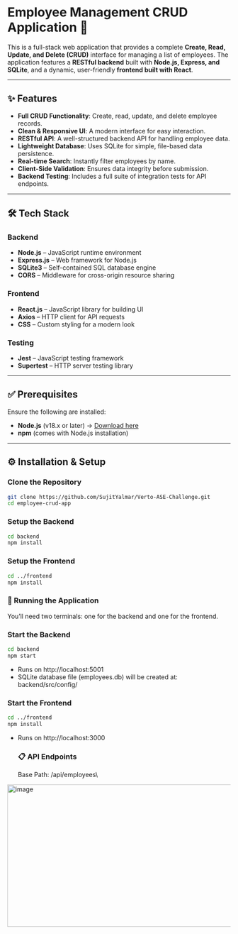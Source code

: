 # Employee Management CRUD Application 🚀

This is a full-stack web application that provides a complete **Create, Read, Update, and Delete (CRUD)** interface for managing a list of employees. The application features a **RESTful backend** built with **Node.js, Express, and SQLite**, and a dynamic, user-friendly **frontend built with React**.

---

## ✨ Features

- **Full CRUD Functionality**: Create, read, update, and delete employee records.  
- **Clean & Responsive UI**: A modern interface for easy interaction.  
- **RESTful API**: A well-structured backend API for handling employee data.  
- **Lightweight Database**: Uses SQLite for simple, file-based data persistence.  
- **Real-time Search**: Instantly filter employees by name.  
- **Client-Side Validation**: Ensures data integrity before submission.  
- **Backend Testing**: Includes a full suite of integration tests for API endpoints.  

---

## 🛠️ Tech Stack

### Backend
- **Node.js** – JavaScript runtime environment  
- **Express.js** – Web framework for Node.js  
- **SQLite3** – Self-contained SQL database engine  
- **CORS** – Middleware for cross-origin resource sharing  

### Frontend
- **React.js** – JavaScript library for building UI  
- **Axios** – HTTP client for API requests  
- **CSS** – Custom styling for a modern look  

### Testing
- **Jest** – JavaScript testing framework  
- **Supertest** – HTTP server testing library  

---

## ✅ Prerequisites
Ensure the following are installed:

- **Node.js** (v18.x or later) → [Download here](https://nodejs.org/)  
- **npm** (comes with Node.js installation)  

---

## ⚙️ Installation & Setup

### Clone the Repository
```bash
git clone https://github.com/SujitYalmar/Verto-ASE-Challenge.git
cd employee-crud-app
```
### Setup the Backend
```bash
cd backend
npm install
```
### Setup the Frontend
```bash
cd ../frontend
npm install
```
### 🚀 Running the Application
You’ll need two terminals: one for the backend and one for the frontend.

### Start the Backend
```bash
cd backend
npm start
```
- Runs on http://localhost:5001
- SQLite database file (employees.db) will be created at:
 backend/src/config/

### Start the Frontend
```bash
cd ../frontend
npm install
```
- Runs on http://localhost:3000

  ### 📋 API Endpoints
  Base Path: /api/employees\
 <img width="893" height="321" alt="image" src="https://github.com/user-attachments/assets/1efef819-ce4f-4f55-95ec-8ddeb041f9ef" />
